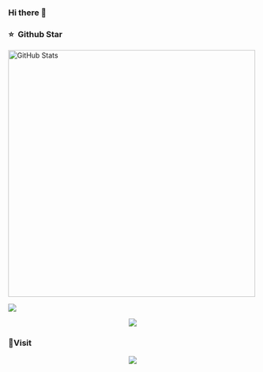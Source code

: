 ### Hi there 👋
<!--
**Abingeus/Abingeus** is a ✨ _special_ ✨ repository because its `README.md` (this file) appears on your GitHub profile.

Here are some ideas to get you started:

- 🔭 I’m currently working on ...
- 🌱 I’m currently learning ...
- 👯 I’m looking to collaborate on ...
- 🤔 I’m looking for help with ...
- 💬 Ask me about ...
- 📫 How to reach me: ...
- 😄 Pronouns: ...
- ⚡ Fun fact: ...
-->

### ⭐️ &nbsp;Github Star
<img width="500px"  alt="GitHub Stats" src="https://github-readme-stats.vercel.app/api?username=Abingeus&count_private=true&show_icons=true"/>

![](https://visitor-badge.glitch.me/badge?page_id=Abingeus.readme)
<div align="center"> <img src="https://github-readme-stats.vercel.app/api/top-langs/?username=Abingeus" /> </div>

###  👋Visit

<div align="center"> <img src="https://profile-counter.glitch.me/Abingeus/count.svg" /> </div>

